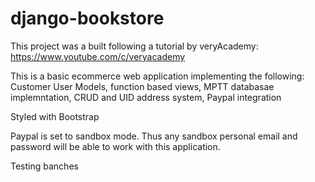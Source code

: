 # django-bookstore

This project was a built following a tutorial by veryAcademy: https://www.youtube.com/c/veryacademy

This is a basic ecommerce web application implementing the following:
Customer User Models,
function based views,
MPTT databasae implemntation,
CRUD and UID address system,
Paypal integration

Styled with Bootstrap


Paypal is set to sandbox mode. Thus any sandbox personal email and password will be able to work with this application.

Testing banches
